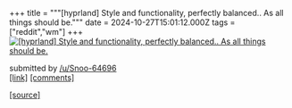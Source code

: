 +++
title = """[hyprland] Style and functionality, perfectly balanced.. As all things should be."""
date = 2024-10-27T15:01:12.000Z
tags = ["reddit","wm"]
+++
[![[hyprland] Style and functionality, perfectly balanced.. As all things should be.](https://preview.redd.it/gwokh2dxcbxd1.png?width=640&crop=smart&auto=webp&s=cf9637841e882bb3755ad7652a6fd0a0dc0c648b "[hyprland] Style and functionality, perfectly balanced.. As all things should be.")](https://www.reddit.com/r/unixporn/comments/1gdcwhx/hyprland_style_and_functionality_perfectly/)

submitted by [/u/Snoo-64696](https://www.reddit.com/user/Snoo-64696)  
[\[link\]](https://i.redd.it/gwokh2dxcbxd1.png) [\[comments\]](https://www.reddit.com/r/unixporn/comments/1gdcwhx/hyprland_style_and_functionality_perfectly/)

[[source]](https://www.reddit.com/r/unixporn/comments/1gdcwhx/hyprland_style_and_functionality_perfectly/)
